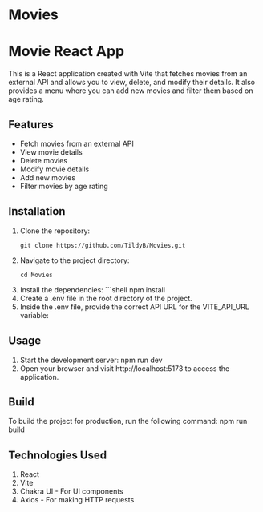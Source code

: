 # Movies

# Movie React App

This is a React application created with Vite that fetches movies from an external API and allows you to view, delete, and modify their details. 
It also provides a menu where you can add new movies and filter them based on age rating.

## Features

- Fetch movies from an external API
- View movie details
- Delete movies
- Modify movie details
- Add new movies
- Filter movies by age rating

## Installation

1. Clone the repository:
      ```shell
      git clone https://github.com/TildyB/Movies.git
2. Navigate to the project directory: 
      ```shell
      cd Movies
3. Install the dependencies:
       ```shell
      npm install
4. Create a .env file in the root directory of the project.
5. Inside the .env file, provide the correct API URL for the VITE_API_URL variable:
  
## Usage

1. Start the development server: 
    npm run dev
2. Open your browser and visit http://localhost:5173 to access the application. 

## Build

To build the project for production, run the following command:
npm run build

## Technologies Used
   1. React
   2. Vite
   3. Chakra UI - For UI components
   4. Axios - For making HTTP requests
